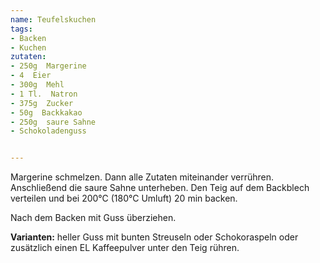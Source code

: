 ```yaml
---
name: Teufelskuchen
tags:
- Backen
- Kuchen
zutaten:
- 250g  Margerine
- 4  Eier
- 300g  Mehl
- 1 Tl.  Natron
- 375g  Zucker
- 50g  Backkakao
- 250g  saure Sahne
- Schokoladenguss


---
```


Margerine schmelzen. Dann alle Zutaten miteinander verrühren. Anschließend die saure Sahne unterheben. 
Den Teig auf dem Backblech verteilen und bei 200°C (180°C Umluft) 20 min backen.

Nach dem Backen mit Guss überziehen.

**Varianten:** heller Guss mit bunten Streuseln oder Schokoraspeln oder zusätzlich einen EL Kaffeepulver unter den Teig rühren.

